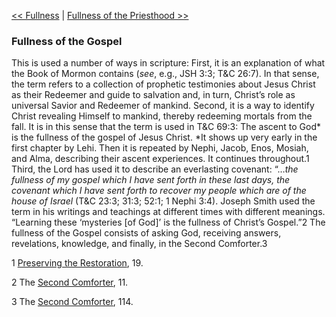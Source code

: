 [<< Fullness](Fullness.md)  |  [Fullness of the Priesthood >>](Fullness%20of%20the%20Priesthood.md)

### Fullness of the Gospel
This is used a number of ways in scripture: First, it is an explanation of what the Book of Mormon contains (*see*, e.g., JSH 3:3; T&C 26:7). In that sense, the term refers to a collection of prophetic testimonies about Jesus Christ as their Redeemer and guide to salvation and, in turn, Christ’s role as universal Savior and Redeemer of mankind. Second, it is a way to identify Christ revealing Himself to mankind, thereby redeeming mortals from the fall. It is in this sense that the term is used in T&C 69:3: The ascent to God* is the fullness of the gospel of Jesus Christ. *It shows up very early in the first chapter by Lehi. Then it is repeated by Nephi, Jacob, Enos, Mosiah, and Alma, describing their ascent experiences. It continues throughout.1 Third, the Lord has used it to describe an everlasting covenant: “…*the fullness of my gospel which I have sent forth in these last days, the covenant which I have sent forth to recover my people which are of the house of Israel* (T&C 23:3; 31:3; 52:1; 1 Nephi 3:4). Joseph Smith used the term in his writings and teachings at different times with different meanings. “Learning these ‘mysteries [of God]’ is the fullness of Christ’s Gospel.”2 The fullness of the Gospel consists of asking God, receiving answers, revelations, knowledge, and finally, in the Second Comforter.3



1
[Preserving the Restoration](#), 19.


2 The [Second Comforter](#), 11.


3 The [Second Comforter](#), 114.